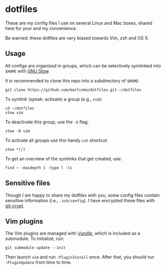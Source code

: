 # dotfiles

These are my config files I use on several Linux and Mac boxes, shared here for
your and my convenience.

Be warned: these dotfiles are very biased towards Vim, zsh and OS X.

## Usage

All configs are organized in groups, which can be selectively symlinked into `$HOME`
with [GNU Stow](https://www.gnu.org/software/stow/stow.html).

It is recommended to clone this repo into a subdirectory of `$HOME`:

    git clone https://github.com/martinmo/dotfiles.git ~/dotfiles

To symlink (speak: activate) a group (e.g., `vim`):

    cd ~/dotfiles
    stow vim

To deactivate this group, use the `-D` flag:

    stow -D vim

To activate all groups use this handy `zsh` shortcut:

    stow *(/)

To get an overview of the symlinks that get created, use:

    find ~ -maxdepth 1 -type l -ls


## Sensitive files

Though I am happy to share my dotfiles with you, some config files contain
sensitive information (i.e., `.ssh/config`). I have encrypted these files with
[git-crypt](https://github.com/AGWA/git-crypt).


## Vim plugins

The Vim plugins are managed with [Vundle](https://github.com/VundleVim/Vundle.vim),
which is included as a submodule. To initialize, run:

    git submodule update --init

Then launch `vim` and run `:PluginInstall` once. After that, you should run
`:PluginUpdate` from time to time.
